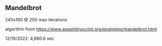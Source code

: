 ## Mandelbrot

240x160 @ 200 max iterations

algorithm from https://www.assemblyscript.org/examples/mandelbrot.html

12/19/2022: 4,680.6 sec
